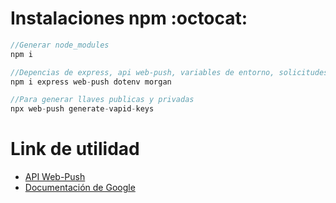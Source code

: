 # Instalaciones npm :octocat:

```javascript
//Generar node_modules
npm i 

//Depencias de express, api web-push, variables de entorno, solicitudes de nodejs
npm i express web-push dotenv morgan

//Para generar llaves publicas y privadas
npx web-push generate-vapid-keys 
```

# Link de utilidad

- [API Web-Push](https://www.npmjs.com/package/web-push)
- [Documentación de Google](https://developers.google.com/web/fundamentals/codelabs/push-notifications)
